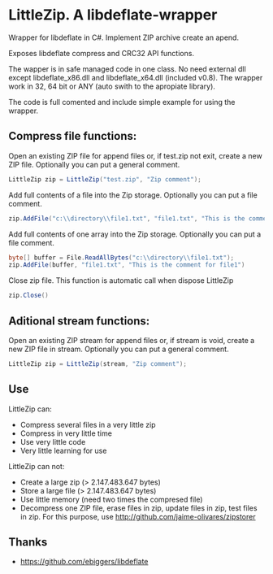 # LittleZip. A libdeflate-wrapper
Wrapper for libdeflate in C#. Implement ZIP archive create an apend.

Exposes libdeflate compress and CRC32 API functions.

The wapper is in safe managed code in one class. No need external dll except libdeflate_x86.dll and libdeflate_x64.dll (included v0.8). The wrapper work in 32, 64 bit or ANY (auto swith to the apropiate library).

The code is full comented and include simple example for using the wrapper.
## Compress file functions:
Open an existing ZIP file for append files or, if test.zip not exit, create a new ZIP file. Optionally you can put a general comment.
```C#
LittleZip zip = LittleZip("test.zip", "Zip comment");
```

Add full contents of a file into the Zip storage. Optionally you can put a file comment.
```C#
zip.AddFile("c:\\directory\\file1.txt", "file1.txt", "This is the comment for file1")
```

Add full contents of one array into the Zip storage. Optionally you can put a file comment.
```C#
byte[] buffer = File.ReadAllBytes("c:\\directory\\file1.txt");
zip.AddFile(buffer, "file1.txt", "This is the comment for file1")
```

Close zip file. This function is automatic call when dispose LittleZip
```C#
zip.Close()
```

## Aditional stream functions:
Open an existing ZIP stream for append files or, if stream is void, create a new ZIP file in stream. Optionally you can put a general comment.
```C#
LittleZip zip = LittleZip(stream, "Zip comment");
```

## Use
LittleZip can:
- Compress several files in a very little zip
- Compress in very little time
- Use very little code
- Very little learning for use

LittleZip can not:
- Create a large zip (> 2.147.483.647 bytes)
- Store a large file (> 2.147.483.647 bytes)
- Use little memory (need two times the compresed file)
- Decompress one ZIP file, erase files in zip, update files in zip, test files in zip. For this purpose, use http://github.com/jaime-olivares/zipstorer

## Thanks
- https://github.com/ebiggers/libdeflate

